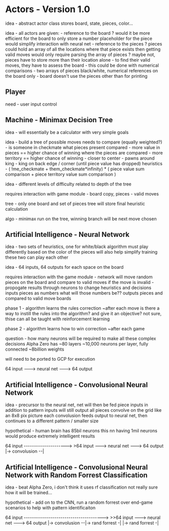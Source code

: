 # Actors - Version 1.0

idea -
  abstract actor class
  stores board, state, pieces, color...

idea -
  all actors are given:
    - reference to the board
      ? would it be more efficient for the board to only store a number placeholder for the piece
      would simplify interaction with neural net
    - reference to the pieces
      ? pieces could hold an array of all the locations where that piece exists
      then getting valid moves would only require parsing the array of pieces
      ? maybe not, pieces have to store more than their location alone - 
      to find their valid moves, they have to assess the board - this could be done with numerical comparisons
      - two arrays of pieces black/white, numerical references on the board only - board doesn't use the pieces
        other than for printing

## Player

need -
  user input control

## Machine - Minimax Decision Tree

idea -
  will essentially be a calculator with very simple goals

idea -
  build a tree of possible moves
  needs to compare (equally weighted?) -
    is someone in checkmate
    what pieces present compared - more value in pieces == higher chance of winning
    where the pieces are compared - more territory == higher chance of winning
      - closer to center
      - pawns around king
      - king on back edge / corner (until piece value has dropped)
  heuristics -
    ( !me_checkmate + them_checkmate*infinity) * (
    piece value sum comparison +
    piece territory value sum comparison )

idea -
  different levels of difficulty related to depth of the tree

requires interaction with game module -
  board copy, pieces - valid moves

tree -
  only one board and set of pieces
  tree will store final heuristic calculation

algo -
  minimax run on the tree, winning branch will be next move chosen

## Artificial Intelligence - Neural Network

idea -
  two sets of heuristics, one for white/black
  algorithm must play differently based on the color of the pieces
  will also help simplify training
  these two can play each other

idea -
  64 inputs, 64 outputs
  for each space on the board

requires interaction with the game module -
  network will move random pieces on the board and compare to valid moves
  if the move is invalid - propogate results through neurons to change heuristics and decisions
    inputs pieces as numbers
      what will those numbers be??
    outputs pieces and compared to valid move boards

phase 1 -
  algorithm learns the rules
    correction ~after each move
  is there a way to instill the rules into the algorithm? and give it an objective?
    not sure, thise can all be taught with reinforcement learning

phase 2 -
  algorithm learns how to win
    correction ~after each game

question -
  how many neurons will be required to make all these complex decisions
  Alpha Zero has ~80 layers ~10,000 neurons per layer, fully connected ~8billion weights

will need to be ported to GCP for execution

64 input ---> neural net ---> 64 output

## Artificial Intelligence - Convolusional Neural Network

idea -
  precursor to the neural net, net will then be fed piece inputs in addition to pattern inputs
  will still output all pieces
  convolve on the grid like an 8x8 pix picture
  each convolusion feeds output to neural net, then continues to a different pattern / smaller size

hypothetical -
  human brain has 85bil neurons
  this nn having 1mil neurons would produce extremely intelligent results

64 input ---------------------> >64 input ---> neural net ---> 64 output
          |-> convolusion --|

## Artificial Intelligence - Convolusional Neural Network with Random Forrest Classification

idea -
  beat Alpha Zero, i don't think it uses rf classification
  not really sure how it will be trained...

hypothetical -
  add on to the CNN, run a random forrest over end-game scenarios to help with pattern identificaiton

64 input ---------------------------------------> >>64 input ---> neural net ---> 64 output
          |-> convolusion --|-> rand forrest -|
          |-> rand forrest -|
